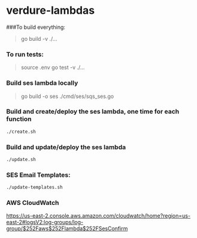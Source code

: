 # verdure-lambdas

###To build everything:
> go build -v ./...

### To run tests:
> source .env
> go test -v ./...

### Build ses lambda locally
> go build -o ses ./cmd/ses/sqs_ses.go

### Build and create/deploy the ses lambda, one time for each function
```zsh
./create.sh
```

### Build and update/deploy the ses lambda
```zsh
./update.sh
```

### SES Email Templates:
```zsh
./update-templates.sh
```

### AWS CloudWatch
https://us-east-2.console.aws.amazon.com/cloudwatch/home?region=us-east-2#logsV2:log-groups/log-group/$252Faws$252Flambda$252FSesConfirm
